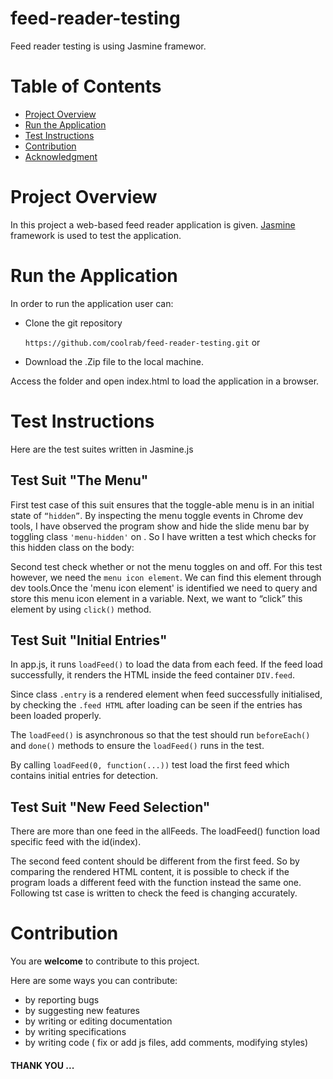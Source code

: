 # feed-reader-testing

Feed reader testing is using Jasmine framewor.

# Table of Contents

* [Project Overview](#project-overview)
* [Run the Application](#run-the-application)
* [Test Instructions](#test-instructions)
* [Contribution](#contribution)
* [Acknowledgment](#acknowledgment)



# Project Overview
In this project a web-based feed reader application is given. [Jasmine](http://jasmine.github.io/) framework is used to test the application. 

# Run the Application
In order to run the application user can:

* Clone the git repository 

  `https://github.com/coolrab/feed-reader-testing.git` or

* Download the .Zip file to the local machine.

Access the folder and open index.html to load the application in a browser.

# Test Instructions

Here are the test suites written in Jasmine.js

## Test Suit "The Menu"

First test case of this suit ensures that the toggle-able menu is in an initial state of `“hidden”`. By inspecting the menu toggle events in Chrome dev tools, I have observed the program show and hide the slide menu bar by toggling class `'menu-hidden'` on <body>. So I have written a test which checks for this hidden class on the body:
  
 Second test check whether or not the menu toggles on and off. For this test however, we need the `menu icon element`. We can find this element through dev tools.Once the 'menu icon element' is identified we need to query and store this menu icon element in a variable. Next, we want to “click” this element by using `click()` method.

## Test Suit "Initial Entries"

In app.js, it runs `loadFeed()` to load the data from each feed. If the feed load successfully, it renders the HTML inside the feed container `DIV.feed`.

Since class `.entry` is a rendered element when feed successfully initialised, by checking the `.feed HTML` after loading can be seen if the entries has been loaded properly.

The `loadFeed()` is asynchronous so that the test should run `beforeEach()` and `done()` methods to ensure the `loadFeed()` runs in the test.

By calling `loadFeed(0, function(...))` test load the first feed which contains initial entries for detection.

## Test Suit "New Feed Selection"

There are more than one feed in the allFeeds. The loadFeed() function load specific feed with the id(index).

The second feed content should be different from the first feed. So by comparing the rendered HTML content, it is possible to check if the program loads a different feed with the function instead the same one. Following tst case is written to check the feed is changing accurately.


# Contribution

You are **welcome** to contribute to this project.

Here are some ways you can contribute:

- by reporting bugs
- by suggesting new features
- by writing or editing documentation
- by writing specifications
- by writing code ( fix or add js files, add comments, modifying styles)


#### THANK YOU ...

